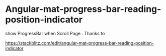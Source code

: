 # Angular-mat-progress-bar-reading-position-indicator
show ProgressBar when Scroll Page . Thanks to 

https://stackblitz.com/edit/angular-mat-progress-bar-reading-position-indicator
